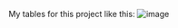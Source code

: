 My tables for this project like this:
![image](https://github.com/TalhaSariii/GroceryList-version2/assets/117735845/9b7e244f-b8c0-45d9-9ffd-de59239ca81e)
